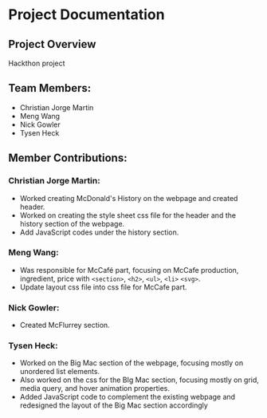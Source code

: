 # Project Documentation

## Project Overview
Hackthon project

## Team Members:

-   Christian Jorge Martin
-   Meng Wang
-   Nick Gowler
-   Tysen Heck

## Member Contributions:

### Christian Jorge Martin:

-   Worked creating McDonald's History on the webpage and created header.
-   Worked on creating the style sheet css file for the header and the history section of the webpage.
-   Add JavaScript codes under the history section.

### Meng Wang:

-   Was responsible for McCafé part, focusing on McCafe production, ingredient, price with `<section>`, `<h2>`, `<ul>`, `<li>` `<svg>`.
-   Update layout css file into css file for McCafe part.

### Nick Gowler:

-   Created McFlurrey section.

### Tysen Heck:

-   Worked on the Big Mac section of the webpage, focusing mostly on unordered list elements.
-   Also worked on the css for the BIg Mac section, focusing mostly on grid, media query, and hover animation properties.
-   Added JavaScript code to complement the existing webpage and redesigned the layout of the Big Mac section accordingly
